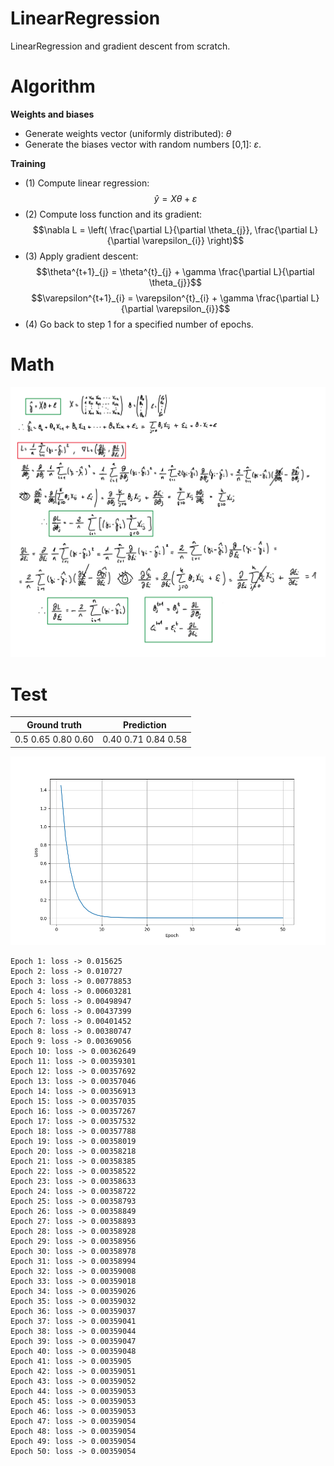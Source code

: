 # LinearRegression
LinearRegression and gradient descent from scratch.

# Algorithm

**Weights and biases**

* Generate weights vector (uniformly distributed): $\theta$
* Generate the biases vector with random numbers [0,1]: $\varepsilon$.

**Training**

* (1) Compute linear regression: 
$$\hat{y} = X \theta + \varepsilon$$
* (2) Compute loss function and its gradient:
$$\nabla L = \left( \frac{\partial L}{\partial \theta_{j}}, \frac{\partial L}{\partial \varepsilon_{i}} \right)$$
* (3) Apply gradient descent: 
$$\theta^{t+1}_{j} = \theta^{t}_{j} + \gamma \frac{\partial L}{\partial \theta_{j}}$$
$$\varepsilon^{t+1}_{i} = \varepsilon^{t}_{i} + \gamma \frac{\partial L}{\partial \varepsilon_{i}}$$
* (4) Go back to step 1 for a specified number of epochs.

# Math
![](img/math.png)

# Test

Ground truth  | Prediction
------------- | -------------
0.5 0.65 0.80 0.60  | 0.40 0.71 0.84 0.58

![](img/loss.png)

```
Epoch 1: loss -> 0.015625
Epoch 2: loss -> 0.010727
Epoch 3: loss -> 0.00778853
Epoch 4: loss -> 0.00603281
Epoch 5: loss -> 0.00498947
Epoch 6: loss -> 0.00437399
Epoch 7: loss -> 0.00401452
Epoch 8: loss -> 0.00380747
Epoch 9: loss -> 0.00369056
Epoch 10: loss -> 0.00362649
Epoch 11: loss -> 0.00359301
Epoch 12: loss -> 0.00357692
Epoch 13: loss -> 0.00357046
Epoch 14: loss -> 0.00356913
Epoch 15: loss -> 0.00357035
Epoch 16: loss -> 0.00357267
Epoch 17: loss -> 0.00357532
Epoch 18: loss -> 0.00357788
Epoch 19: loss -> 0.00358019
Epoch 20: loss -> 0.00358218
Epoch 21: loss -> 0.00358385
Epoch 22: loss -> 0.00358522
Epoch 23: loss -> 0.00358633
Epoch 24: loss -> 0.00358722
Epoch 25: loss -> 0.00358793
Epoch 26: loss -> 0.00358849
Epoch 27: loss -> 0.00358893
Epoch 28: loss -> 0.00358928
Epoch 29: loss -> 0.00358956
Epoch 30: loss -> 0.00358978
Epoch 31: loss -> 0.00358994
Epoch 32: loss -> 0.00359008
Epoch 33: loss -> 0.00359018
Epoch 34: loss -> 0.00359026
Epoch 35: loss -> 0.00359032
Epoch 36: loss -> 0.00359037
Epoch 37: loss -> 0.00359041
Epoch 38: loss -> 0.00359044
Epoch 39: loss -> 0.00359047
Epoch 40: loss -> 0.00359048
Epoch 41: loss -> 0.0035905
Epoch 42: loss -> 0.00359051
Epoch 43: loss -> 0.00359052
Epoch 44: loss -> 0.00359053
Epoch 45: loss -> 0.00359053
Epoch 46: loss -> 0.00359053
Epoch 47: loss -> 0.00359054
Epoch 48: loss -> 0.00359054
Epoch 49: loss -> 0.00359054
Epoch 50: loss -> 0.00359054
```